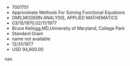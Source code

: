 
* 7001751
* Approximate Methods For Solving Functional Equations
* DMS,MODERN ANALYSIS, APPLIED MATHEMATICS
* 03/15/1970,02/11/1977
* Bruce Kellogg,MD,University of Maryland, College Park
* Standard Grant
*   name not available
* 12/31/1977
* USD 94,800.00

nan

